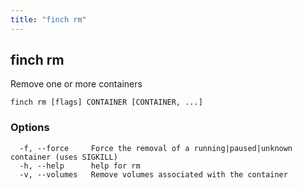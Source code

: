 ```yaml
---
title: "finch rm"
---
```

## finch rm

Remove one or more containers

```
finch rm [flags] CONTAINER [CONTAINER, ...]
```

### Options
```
  -f, --force     Force the removal of a running|paused|unknown container (uses SIGKILL)
  -h, --help      help for rm
  -v, --volumes   Remove volumes associated with the container
```
